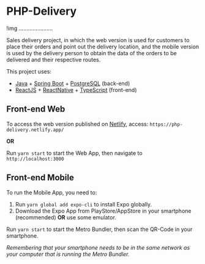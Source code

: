 # PHP-Delivery

!img ......................

Sales delivery project, in which the web version is used for customers to place their orders and point out the delivery location, and the mobile version is used by the delivery person to obtain the data of the orders to be delivered and their respective routes.

This project uses:
- [Java](https://www.java.com/en/) + [Spring Boot](https://spring.io/projects/spring-boot) + [PostgreSQL](https://www.postgresql.org/) (back-end)
- [ReactJS](https://reactjs.org/) + [ReactNative](https://reactnative.dev/) + [TypeScript](https://www.typescriptlang.org/) (front-end)

## Front-end Web

To access the web version published on [Netlify](https://www.netlify.com/), access: `https://php-delivery.netlify.app/`

**OR**

Run `yarn start` to start the Web App, then navigate to `http://localhost:3000`

## Front-end Mobile

To run the Mobile App, you need to:
1. Run `yarn global add expo-cli` to install Expo globally.
2. Download the Expo App from PlayStore/AppStore in your smartphone (recommended) **OR** use some emulator.

Run `yarn start` to start the Metro Bundler, then scan the QR-Code in your smartphone.

*Remembering that your smartphone needs to be in the same network as your computer that is running the Metro Bundler.*

